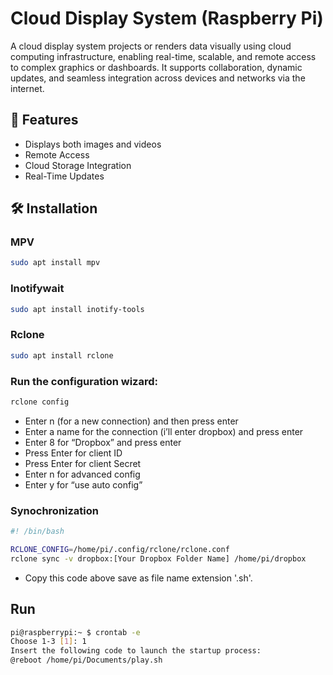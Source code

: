 # Cloud Display System (Raspberry Pi)

A cloud display system projects or renders data visually using cloud computing infrastructure, enabling real-time, scalable, and remote access to complex graphics or dashboards. It supports collaboration, dynamic updates, and seamless integration across devices and networks via the internet.

## 🚀 Features
- Displays both images and videos
- Remote Access
- Cloud Storage Integration
- Real-Time Updates

## 🛠️ Installation
### MPV
```bash
sudo apt install mpv
```

### Inotifywait
```bash
sudo apt install inotify-tools
```

### Rclone
```bash
sudo apt install rclone
```
### Run the configuration wizard:
```bash
rclone config
```
- Enter n (for a new connection) and then press enter
- Enter a name for the connection (i’ll enter dropbox) and press enter
- Enter 8 for “Dropbox” and press enter
- Press Enter for client ID
- Press Enter for client Secret
- Enter n for advanced config
- Enter y for “use auto config”

### Synochronization
```bash
#! /bin/bash

RCLONE_CONFIG=/home/pi/.config/rclone/rclone.conf
rclone sync -v dropbox:[Your Dropbox Folder Name] /home/pi/dropbox
```
- Copy this code above save as file name extension '.sh'.

## Run
```bash
pi@raspberrypi:~ $ crontab -e
Choose 1-3 [1]: 1
Insert the following code to launch the startup process:
@reboot /home/pi/Documents/play.sh
```
